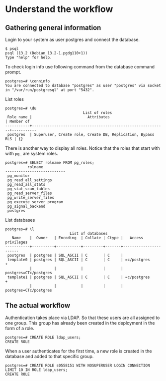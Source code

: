 # Understand the workflow

## Gathering general information

Login to your system as user postgres and connect the database.

```text
$ psql
psql (13.2 (Debian 13.2-1.pgdg110+1))
Type "help" for help.
```

To check login info use following command from the database command prompt.

```text
postgres=# \conninfo
You are connected to database "postgres" as user "postgres" via socket in "/var/run/postgresql" at port "5432".
```

List roles

```text
postgres=# \du
                                   List of roles
 Role name |                         Attributes                         | Member of
-----------+------------------------------------------------------------+-----------
 postgres  | Superuser, Create role, Create DB, Replication, Bypass RLS | {}
```

There is another way to display all roles.  Notice that the roles that start with with `pg_` are system roles.

```text
postgres=# SELECT rolname FROM pg_roles;
          rolname
---------------------------
 pg_monitor
 pg_read_all_settings
 pg_read_all_stats
 pg_stat_scan_tables
 pg_read_server_files
 pg_write_server_files
 pg_execute_server_program
 pg_signal_backend
 postgres
```

List databases

```text
postgres=# \l
                             List of databases
   Name    |  Owner   | Encoding  | Collate | Ctype |   Access privileges
-----------+----------+-----------+---------+-------+-----------------------
 postgres  | postgres | SQL_ASCII | C       | C     |
 template0 | postgres | SQL_ASCII | C       | C     | =c/postgres          +
           |          |           |         |       | postgres=CTc/postgres
 template1 | postgres | SQL_ASCII | C       | C     | =c/postgres          +
           |          |           |         |       | postgres=CTc/postgres
```

## The actual workflow

Authentication takes place via LDAP. So that these users are all assigned to one group. This group has already been created in the deployment in the form of a role.

```text
postgres=# CREATE ROLE ldap_users;
CREATE ROLE
```

When a user authenticates for the first time, a new role is created in the database and added to that specific group.

```text
postgres=# CREATE ROLE s0558151 WITH NOSUPERUSER LOGIN CONNECTION LIMIT 10 IN ROLE ldap_users;
CREATE ROLE
```



